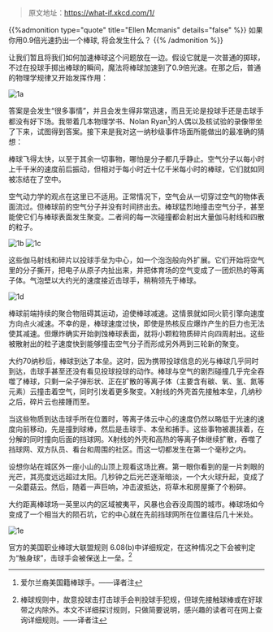 >原文地址：https://what-if.xkcd.com/1/

{{%admonition type="quote" title="Ellen Mcmanis" details="false" %}}
如果你用0.9倍光速扔出一个棒球, 将会发生什么？
{{% /admonition %}}


让我们暂且将我们如何加速棒球这个问题放在一边。假设它就是一次普通的掷球，不过在投球手掷出棒球的瞬间，魔法将棒球加速到了0.9倍光速。在那之后，普通的物理学规律又开始发挥作用：

![1a](https://pic.imgdb.cn/item/62b9788f1d64b0706609586f.png "投球手掷球")

答案是会发生“很多事情”，并且会发生得非常迅速，而且无论是投球手还是击球手都没有好下场。我带着几本物理学书、Nolan Ryan[^1]的人偶以及核试验的录像带坐了下来，试图得到答案。接下来是我对这一纳秒级事件场面所能做出的最准确的猜想：

棒球飞得太快，以至于其余一切事物，哪怕是分子都几乎静止。空气分子以每小时上千千米的速度前后振动，但相对于每小时近十亿千米每小时的棒球，它们就如同被冻结在了空中。

空气动力学的观点在这里已不适用。正常情况下，空气会从一切穿过空气的物体表面流过。但棒球前的空气分子并没有时间挤出去。棒球猛烈地撞击空气分子，甚至能使它们与棒球表面发生聚变。二者间的每一次碰撞都会射出大量伽马射线和四散的粒子。

![1b](https://pic.imgdb.cn/item/62b978901d64b070660959c6.png "聚变图示")
![1c](https://pic.imgdb.cn/item/62b978901d64b07066095a1f.png "棒球聚变区")

这些伽马射线和碎片以投球手垒为中心，如一个泡泡般向外扩展。它们开始将空气里的分子撕开，把电子从原子内扯出来，并把体育场的空气变成了一团炽热的等离子体。气泡壁以大约光的速度接近击球手，稍稍领先于棒球。

![1d](https://pic.imgdb.cn/item/62b978901d64b07066095a32.png "30纳秒时……")

棒球前端持续的聚合物阻碍其运动，迫使棒球减速。这情景就如同火箭引擎向速度方向点火减速。不幸的是，棒球速度过快，即使是热核反应爆炸产生的巨力也无法使其减速。但爆炸确实开始剥蚀棒球表面，就将小颗粒物质碎片向四周射出。这些被散射出的粒子速度快到能够撞击空气分子而形成另外两到三轮新的聚变。

大约70纳秒后，棒球到达了本垒。这时，因为携带投球信息的光与棒球几乎同时到达，击球手甚至还没有看见投球投球的动作。棒球与空气的剧烈碰撞几乎完全吞噬了棒球，只剩一朵子弹形状、正在扩散的等离子体（主要含有碳、氧、氢、氮等元素）云撞击着空气，同时引发着更多聚变。X射线的外壳首先接触本垒，几纳秒之后，碎片云也接踵而至。

当这些物质到达击球手所在位置时，等离子体云中心的速度仍然以略低于光速的速度向前移动，先是撞到球棒，然后是击球手、本垒和捕手。这些事物被裹挟着，在分解的同时撞向后面的挡球网。X射线的外壳和高热的等离子体继续扩散，吞噬了挡球网、双方队员、看台和周围的社区。而这一切都发生在第一个毫秒之内。

设想你站在城区外一座小山的山顶上观看这场比赛。第一眼你看到的是一片刺眼的光芒，其亮度远远超过太阳。几秒钟之后光芒逐渐暗淡，一个大火球升起，变成了一朵蘑菇云。然后，随着一声巨响，冲击波抵达，将草木和房屋撕了个粉碎。

大约距离棒球场一英里以内的区域被夷平，风暴也会吞没周围的城市。棒球场如今变成了一个相当大的陨石坑，它的中心就在先前挡球网所在位置往后几十米处。

![1e](https://pic.imgdb.cn/item/62b9788e1d64b070660956dd.png "蘑菇云")

官方的美国职业棒球大联盟规则 6.08(b)中详细规定，在这种情况之下会被判定为“触身球”，击球手会被保送上一垒。[^2]

[^1]:爱尔兰裔美国籍棒球手。——译者注
[^2]:棒球规则中，故意投球击打击球手会判投球手犯规，但球先接触球棒或在好球带之内除外。本文不详细探讨规则，只做简要说明，感兴趣的读者可在网上查询详细规则。——译者注
